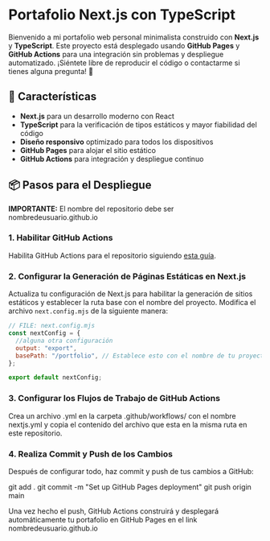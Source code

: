 # Portafolio Next.js con TypeScript

Bienvenido a mi portafolio web personal minimalista construido con **Next.js** y **TypeScript**. Este proyecto está desplegado usando **GitHub Pages** y **GitHub Actions** para una integración sin problemas y despliegue automatizado. ¡Siéntete libre de reproducir el código o contactarme si tienes alguna pregunta! 🤝

## 🚀 Características

- **Next.js** para un desarrollo moderno con React
- **TypeScript** para la verificación de tipos estáticos y mayor fiabilidad del código
- **Diseño responsivo** optimizado para todos los dispositivos
- **GitHub Pages** para alojar el sitio estático
- **GitHub Actions** para integración y despliegue continuo

## 📦 Pasos para el Despliegue

**IMPORTANTE:** El nombre del repositorio debe ser nombredeusuario.github.io

### 1. Habilitar GitHub Actions

Habilita GitHub Actions para el repositorio siguiendo [esta guía](https://docs.github.com/en/pages/getting-started-with-github-pages/configuring-a-publishing-source-for-your-github-pages-site#publishing-with-a-custom-github-actions-workflow).

### 2. Configurar la Generación de Páginas Estáticas en Next.js

Actualiza tu configuración de Next.js para habilitar la generación de sitios estáticos y establecer la ruta base con el nombre del proyecto. Modifica el archivo `next.config.mjs` de la siguiente manera:

```javascript
// FILE: next.config.mjs
const nextConfig = {
  //alguna otra configuración
  output: "export",
  basePath: "/portfolio", // Establece esto con el nombre de tu proyecto en package.json
};

export default nextConfig;
```

### 3. Configurar los Flujos de Trabajo de GitHub Actions

Crea un archivo .yml en la carpeta .github/workflows/ con el nombre nextjs.yml y copia el contenido del archivo que esta en la misma ruta en este repositorio.


### 4. Realiza Commit y Push de los Cambios

Después de configurar todo, haz commit y push de tus cambios a GitHub:

git add .
git commit -m "Set up GitHub Pages deployment"
git push origin main

Una vez hecho el push, GitHub Actions construirá y desplegará automáticamente tu portafolio en GitHub Pages en el link nombredeusuario.github.io

